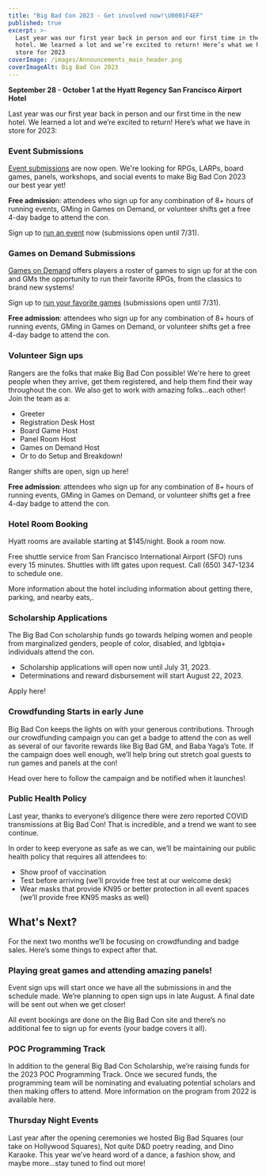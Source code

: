 ```yaml
---
title: "Big Bad Con 2023 - Get involved now!\U0001F4EF"
published: true
excerpt: >-
  Last year was our first year back in person and our first time in the new
  hotel. We learned a lot and we’re excited to return! Here’s what we have in
  store for 2023
coverImage: /images/Announcements_main_header.png
coverImageAlt: Big Bad Con 2023
---
```


**September 28 - October 1 at the Hyatt Regency San Francisco Airport Hotel**

Last year was our first year back in person and our first time in the new hotel. We learned a lot and we’re excited to return! Here’s what we have in store for 2023:

### Event Submissions

[Event submissions](https://www.bigbadcon.com/run-an-event/) are now open. We're looking for RPGs, LARPs, board games, panels, workshops, and social events to make Big Bad Con 2023 our best year yet!

**Free admissio**n: attendees who sign up for any combination of 8+ hours of running events, GMing in Games on Demand, or volunteer shifts get a free 4-day badge to attend the con.

Sign up to [run an event](https://www.bigbadcon.com/run-an-event/) now (submissions open until 7/31).

### Games on Demand Submissions

[Games on Demand](https://www.bigbadcon.com/games-on-demand/) offers players a roster of games to sign up for at the con and GMs the opportunity to run their favorite RPGs, from the classics to brand new systems!

Sign up to [run your favorite games](https://www.bigbadcon.com/games-on-demand/) (submissions open until 7/31).

**Free admission**: attendees who sign up for any combination of 8+ hours of running events, GMing in Games on Demand, or volunteer shifts get a free 4-day badge to attend the con.

### Volunteer Sign ups

Rangers are the folks that make Big Bad Con possible! We're here to greet people when they arrive, get them registered, and help them find their way throughout the con. We also get to work with amazing folks…each other! Join the team as a:

* Greeter
* Registration Desk Host
* Board Game Host
* Panel Room Host
* Games on Demand Host
* Or to do Setup and Breakdown!

Ranger shifts are open, sign up here!

**Free admission**: attendees who sign up for any combination of 8+ hours of running events, GMing in Games on Demand, or volunteer shifts get a free 4-day badge to attend the con.

### Hotel Room Booking

Hyatt rooms are available starting at $145/night. Book a room now.

Free shuttle service from San Francisco International Airport (SFO) runs every 15 minutes. Shuttles with lift gates upon request. Call (650) 347-1234 to schedule one.

More information about the hotel including information about getting there, parking, and nearby eats,.

### Scholarship Applications

The Big Bad Con scholarship funds go towards helping women and people from marginalized genders, people of color, disabled, and lgbtqia+ individuals attend the con.

* Scholarship applications will open now until July 31, 2023.
* Determinations and reward disbursement will start August 22, 2023.

Apply here!

### Crowdfunding Starts in early June

Big Bad Con keeps the lights on with your generous contributions. Through our crowdfunding campaign you can get a badge to attend the con as well as several of our favorite rewards like Big Bad GM, and Baba Yaga’s Tote. If the campaign does well enough, we’ll help bring out stretch goal guests to run games and panels at the con!

Head over here to follow the campaign and be notified when it launches!

### Public Health Policy

Last year, thanks to everyone’s diligence there were zero reported COVID transmissions at Big Bad Con! That is incredible, and a trend we want to see continue.

In order to keep everyone as safe as we can, we’ll be maintaining our public health policy that requires all attendees to:

* Show proof of vaccination
* Test before arriving (we’ll provide free test at our welcome desk)
* Wear masks that provide KN95 or better protection in all event spaces (we’ll provide free KN95 masks as well)

## What's Next?

For the next two months we’ll be focusing on crowdfunding and badge sales. Here’s some things to expect after that.

### Playing great games and attending amazing panels!

Event sign ups will start once we have all the submissions in and the schedule made. We’re planning to open sign ups in late August. A final date will be sent out when we get closer!

All event bookings are done on the Big Bad Con site and there’s no additional fee to sign up for events (your badge covers it all).

### POC Programming Track

In addition to the general Big Bad Con Scholarship, we’re raising funds for the 2023 POC Programming Track. Once we secured funds, the programming team will be nominating and evaluating potential scholars and then making offers to attend. More information on the program from 2022 is available here.

### Thursday Night Events

Last year after the opening ceremonies we hosted Big Bad Squares (our take on Hollywood Squares), Not quite D\&D poetry reading, and Dino Karaoke. This year we’ve heard word of a dance, a fashion show, and maybe more…stay tuned to find out more!
